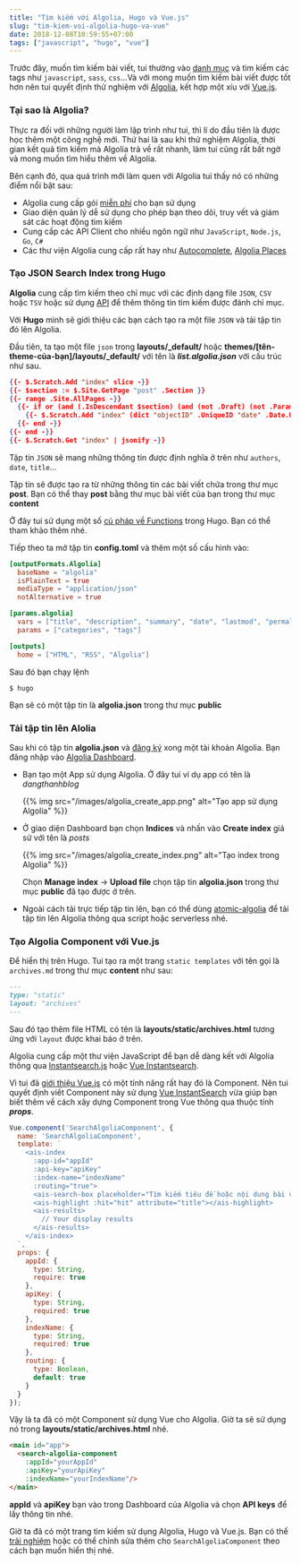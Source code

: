 ```yaml
---
title: "Tìm kiếm với Algolia, Hugo và Vue.js"
slug: "tim-kiem-voi-algolia-hugo-va-vue"
date: 2018-12-08T10:59:55+07:00
tags: ["javascript", "hugo", "vue"]
---
```


Trước đây, muốn tìm kiếm bài viết, tui thường vào [danh mục](/tags) và tìm kiếm các tags như `javascript`, `sass`, `css`...Và với mong muốn tìm kiếm bài viết được tốt hơn nên tui quyết định thử nghiệm với [Algolia](https://www.algolia.com/), kết hợp một xíu với [Vue.js](/blog/bat-dau-voi-vue/).

### Tại sao là Algolia?

Thực ra đối với những người làm lập trình như tui, thì lí do đầu tiên là được học thêm một công nghệ mới. Thứ hai là sau khi thử nghiệm Algolia, thời gian kết quả tìm kiếm mà Algolia trả về rất nhanh, làm tui cũng rất bất ngờ và mong muốn tìm hiểu thêm về Algolia. 

Bên cạnh đó, qua quá trình mới làm quen với Algolia tui thấy nó có những điểm nổi bật sau:

- Algolia cung cấp gói [miễn phí](https://www.algolia.com/users/sign_up) cho bạn sử dụng
- Giao diện quản lý dễ sử dụng cho phép bạn theo dõi, truy vết và giám sát các hoạt động tìm kiếm
- Cung cấp các API Client cho nhiều ngôn ngữ như `JavaScript`, `Node.js`, `Go`, `C#`
- Các thư viện Algolia cung cấp rất hay như [Autocomplete](https://github.com/algolia/autocomplete.js), [Algolia Places](https://community.algolia.com/places/)

### Tạo JSON Search Index trong Hugo

**Algolia** cung cấp tìm kiếm theo chỉ mục với các định dạng file `JSON`, `CSV` hoặc `TSV` hoặc sử dụng [API](https://www.algolia.com/doc/api-reference/api-methods/) để thêm thông tin tìm kiếm được đánh chỉ mục.

Với **Hugo** mình sẽ giới thiệu các bạn cách tạo ra một file `JSON` và tải tập tin đó lên Algolia.

Đầu tiên, ta tạo một file `json` trong **layouts/_default/** hoặc **themes/[tên-theme-của-bạn]/layouts/_default/** với tên là ***list.algolia.json*** với cấu trúc như sau.

```json
{{- $.Scratch.Add "index" slice -}}
{{- $section := $.Site.GetPage "post" .Section }}
{{- range .Site.AllPages -}}
  {{- if or (and (.IsDescendant $section) (and (not .Draft) (not .Params.private))) $section.IsHome -}}
    {{- $.Scratch.Add "index" (dict "objectID" .UniqueID "date" .Date.UTC.Unix "description" .Description "dir" .Dir "expirydate" .ExpiryDate.UTC.Unix "fuzzywordcount" .FuzzyWordCount "keywords" .Keywords "kind" .Kind "lang" .Lang "lastmod" .Lastmod.UTC.Unix "permalink" .Permalink "publishdate" .PublishDate "readingtime" .ReadingTime "relpermalink" .RelPermalink "summary" .Summary "title" .Title "type" .Type "url" .URL "weight" .Weight "wordcount" .WordCount "section" .Section "tags" .Params.Tags "categories" .Params.Categories "authors" .Params.Authors)}}
  {{- end -}}
{{- end -}}
{{- $.Scratch.Get "index" | jsonify -}}
```

Tập tin `JSON` sẽ mang những thông tin được định nghĩa ở trên như `authors`, `date`, `title`...

Tập tin sẽ được tạo ra từ những thông tin các bài viết chứa trong thư mục **post**. Bạn có thể thay **post** bằng thư mục bài viết của bạn trong thư mục **content**

Ở đây tui sử dụng một số [cú pháp về Functions](https://gohugo.io/categories/functions) trong Hugo. Bạn có thể tham khảo thêm nhé.

Tiếp theo ta mở tập tin **config.toml** và thêm một số cấu hình vào:

```toml
[outputFormats.Algolia]
  baseName = "algolia"
  isPlainText = true
  mediaType = "application/json"
  notAlternative = true

[params.algolia]
  vars = ["title", "description", "summary", "date", "lastmod", "permalink"]
  params = ["categories", "tags"]

[outputs]
  home = ["HTML", "RSS", "Algolia"]
```

Sau đó bạn chạy lệnh

```shell
$ hugo
```

Bạn sẽ có một tập tin là **algolia.json** trong thư mục **public**

### Tải tập tin lên Alolia

Sau khi có tập tin **algolia.json** và [đăng ký](https://www.algolia.com/users/sign_up) xong một tài khoản Algolia. Bạn đăng nhập vào [Algolia Dashboard](https://www.algolia.com/dashboard).

- Bạn tạo một App sử dụng Algolia. Ở đây tui ví dụ app có tên là *dangthanhblog*

    {{% img src="/images/algolia_create_app.png" alt="Tạo app sử dụng Algolia" %}}

- Ở giao diện Dashboard bạn chọn **Indices** và nhấn vào **Create index** giả sử với tên là *posts*

    {{% img src="/images/algolia_create_index.png" alt="Tạo index trong Algolia" %}}

    Chọn **Manage index** -> **Upload file** chọn tập tin **algolia.json** trong thư mục **public** đã tạo được ở trên.

- Ngoài cách tải trực tiếp tập tin lên, bạn có thể dùng [atomic-algolia](https://www.npmjs.com/package/atomic-algolia) để tải tập tin lên Algolia thông qua script hoặc serverless nhé.

### Tạo Algolia Component với Vue.js

Để hiển thị trên Hugo. Tui tạo ra một trang `static templates` với tên gọi là `archives.md` trong thư mục **content** như sau:

```markdown
---
type: "static"
layout: "archives"
---
```

Sau đó tạo thêm file HTML có tên là **layouts/static/archives.html** tương ứng với `layout` được khai báo ở trên.

Algolia cung cấp một thư viện JavaScript để bạn dễ dàng kết với Algolia thông qua [Instantsearch.js](https://community.algolia.com/instantsearch.js/) hoặc [Vue Instantsearch](https://v2--vue-instantsearch.netlify.com/getting-started/migration.html).

Vì tui đã [giới thiệu Vue.js](/blog/bat-dau-voi-vue/) có một tính năng rất hay đó là Component. Nên tui quyết định viết Component này sử dụng [Vue InstantSearch](https://v2--vue-instantsearch.netlify.com/getting-started/migration.html) vừa giúp bạn biết thêm về cách xây dựng Component trong Vue thông qua thuộc tính ***props***.

```javascript
Vue.component('SearchAlgoliaComponent', {
  name: 'SearchAlgoliaComponent',
  template: `
    <ais-index
      :app-id="appId"
      :api-key="apiKey"
      :index-name="indexName"
      :routing="true">
      <ais-search-box placeholder="Tìm kiếm tiêu đề hoặc nội dung bài viết..."></ais-search-box>
      <ais-highlight :hit="hit" attribute="title"></ais-highlight>
      <ais-results>
        // Your display results
      </ais-results>
    </ais-index>
  `,
  props: {
    appId: {
      type: String,
      require: true
    },
    apiKey: {
      type: String,
      required: true
    },
    indexName: {
      type: String,
      required: true
    },
    routing: {
      type: Boolean,
      default: true
    }
  }
});
```

Vậy là ta đã có một Component sử dụng Vue cho Algolia. Giờ ta sẽ sử dụng nó trong **layouts/static/archives.html** nhé.

```html
<main id="app">
  <search-algolia-component 
    :appId="yourAppId" 
    :apiKey="yourApiKey" 
    :indexName="yourIndexName"/>
</main>
```

**appId** và **apiKey** bạn vào trong Dashboard của Algolia và chọn **API keys** để lấy thông tin nhé.

Giờ ta đã có một trang tìm kiếm sử dụng Algolia, Hugo và Vue.js. Bạn có thể [trải nghiệm](/archives/) hoặc có thể chỉnh sửa thêm cho `SearchAlgoliaComponent` theo cách bạn muốn hiển thị nhé.
